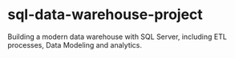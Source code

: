 # sql-data-warehouse-project
Building a modern data warehouse with SQL Server, including ETL processes, Data Modeling and analytics.
